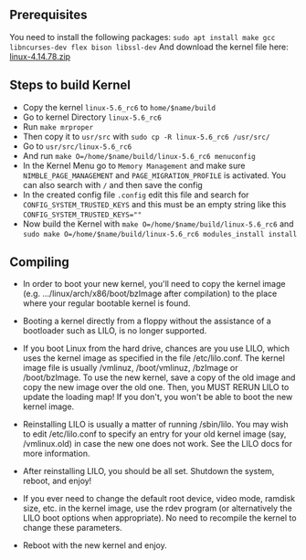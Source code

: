 ## Prerequisites

You need to install the following packages:
`sudo apt install make gcc libncurses-dev flex bison libssl-dev`
And download the kernel file here: [linux-4.14.78.zip](https://github.com/ysarch-lab/nimble_page_management_asplos_2019)

## Steps to build Kernel

- Copy the kernel `linux-5.6_rc6` to `home/$name/build`
- Go to kernel Directory `linux-5.6_rc6`
- Run `make mrproper`
- Then copy it to `usr/src` with `sudo cp -R linux-5.6_rc6 /usr/src/`
- Go to `usr/src/linux-5.6_rc6`
- And run `make O=/home/$name/build/linux-5.6_rc6 menuconfig`
- In the Kernel Menu go to `Memory Management` and make sure `NIMBLE_PAGE_MANAGEMENT` and `PAGE_MIGRATION_PROFILE` is activated. You can also search with `/` and then save the config
- In the created config file `.config` edit this file and search for `CONFIG_SYSTEM_TRUSTED_KEYS` and this must be an empty string like this `CONFIG_SYSTEM_TRUSTED_KEYS=""`
- Now build the Kernel with `make O=/home/$name/build/linux-5.6_rc6` and `sudo make O=/home/$name/build/linux-5.6_rc6 modules_install install`

## Compiling

- In order to boot your new kernel, you'll need to copy the kernel image (e.g. .../linux/arch/x86/boot/bzImage after compilation) to the place where your regular bootable kernel is found.

- Booting a kernel directly from a floppy without the assistance of a bootloader such as LILO, is no longer supported.

- If you boot Linux from the hard drive, chances are you use LILO, which uses the kernel image as specified in the file /etc/lilo.conf. The kernel image file is usually /vmlinuz, /boot/vmlinuz, /bzImage or /boot/bzImage. To use the new kernel, save a copy of the old image and copy the new image over the old one. Then, you MUST RERUN LILO to update the loading map! If you don't, you won't be able to boot the new kernel image.

- Reinstalling LILO is usually a matter of running /sbin/lilo. You may wish to edit /etc/lilo.conf to specify an entry for your old kernel image (say, /vmlinux.old) in case the new one does not work. See the LILO docs for more information.

- After reinstalling LILO, you should be all set. Shutdown the system, reboot, and enjoy!

- If you ever need to change the default root device, video mode, ramdisk size, etc. in the kernel image, use the rdev program (or alternatively the LILO boot options when appropriate). No need to recompile the kernel to change these parameters.

- Reboot with the new kernel and enjoy.
